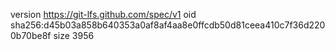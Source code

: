 version https://git-lfs.github.com/spec/v1
oid sha256:d45b03a858b640353a0af8af4aa8e0ffcdb50d81ceea410c7f36d2200b70be8f
size 3956
